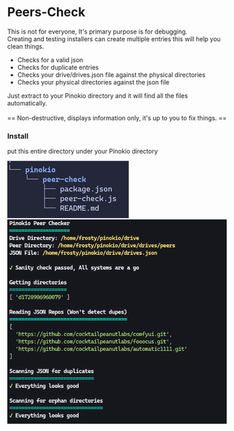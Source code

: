 # Peers-Check
This is not for everyone, It's primary purpose is for debugging.<br>
Creating and testing installers can create multiple entries this will help you clean things.<br>

- Checks for a valid json
- Checks for duplicate entries
- Checks your drive/drives.json file against the physical directories
- Checks your physical directories against the json file

Just extract to your Pinokio directory and it will find all the files automatically.<br><br>
== Non-destructive, displays information only, it's up to you to fix things. ==

### Install
put this entire directory under your Pinokio directory


![screenshot](assets/path.png)<br>
![screenshot](assets/screenshot.png)
